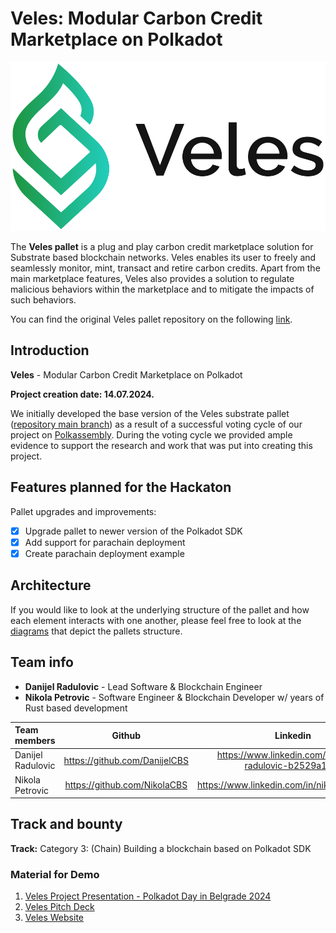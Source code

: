 # Veles: Modular Carbon Credit Marketplace on Polkadot

![title](doc/veles-logo.png)

The <b>Veles pallet</b> is a plug and play carbon credit marketplace solution for Substrate based blockchain networks. Veles enables its user to freely and seamlessly monitor, mint, transact and retire carbon credits. Apart from the main marketplace features, Veles also provides a solution to regulate malicious behaviors within the marketplace and to mitigate the impacts of such behaviors. 

You can find the original Veles pallet repository on the following [link](https://github.com/Ceres-Blockchain-Solutions/veles-pallet.git).

## Introduction

<b>Veles</b> - Modular Carbon Credit Marketplace on Polkadot

<b>Project creation date: 14.07.2024.</b>

We initially developed the base version of the Veles substrate pallet ([repository main branch](https://github.com/Ceres-Blockchain-Solutions/veles-pallet.git)) as a result of a successful voting cycle of our project on [Polkassembly](https://polkadot.polkassembly.io/referenda/496). During the voting cycle we provided ample evidence to support the research and work that was put into creating this project.

## Features planned for the Hackaton

Pallet upgrades and improvements:
- [x] Upgrade pallet to newer version of the Polkadot SDK
- [x] Add support for parachain deployment
- [X] Create parachain deployment example

## Architecture

If you would like to look at the underlying structure of the pallet and how each element interacts with one another, please feel free to look at the [diagrams](https://drive.google.com/file/d/1Iq0n3RrZHUGftbolThfKSwm4ME6Qs5fP/view?usp=sharing) that depict the pallets structure.

## Team info

- **Danijel Radulovic** - Lead Software & Blockchain Engineer
- **Nikola Petrovic** - Software Engineer & Blockchain Developer w/ years of Rust based development

| Team members              | Github | Linkedin |
| :----------- | :------: | :---:|
| Danijel Radulovic       |   https://github.com/DanijelCBS   | https://www.linkedin.com/in/danijel-radulovic-b2529a172/ |
| Nikola Petrovic     |   https://github.com/NikolaCBS   | https://www.linkedin.com/in/nikolapetrovic12/ |

## Track and bounty
**Track:** Category 3: (Chain) Building a blockchain based on Polkadot SDK
### Material for Demo
1. [Veles Project Presentation - Polkadot Day in Belgrade 2024](https://drive.google.com/file/d/1DGuN5zgZrO81sE3PfpB_0_M5v-L4gJQJ/view?usp=drivesdk)
2. [Veles Pitch Deck](https://docsend.com/view/5ywwa477awtv93mj)
3. [Veles Website](https://veles.technology/)
